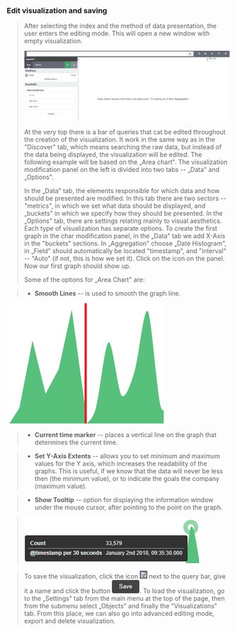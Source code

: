 ### Edit visualization and saving

> After selecting the index and the method of data presentation, the
> user enters the editing mode. This will open a new window with empty
> visualization.
>
> ![](./media/media/image29.png)
>
> At the very top there is a bar of queries that cat be edited
> throughout the creation of the visualization. It work in the same way
> as in the "Discover" tab, which means searching the raw data, but
> instead of the data being displayed, the visualization will be edited.
> The following example will be based on the „Area chart". The
> visualization modification panel on the left is divided into two tabs
> -- „Data" and „Options".
>
> In the „Data" tab, the elements responsible for which data and how
> should be presented are modified. In this tab there are two sectors --
> "metrics", in which we set what data should be displayed, and
> „buckets" in which we specify how they should be presented. In the
> „Options" tab, there are settings relating mainly to visual
> aesthetics. Each type of visualization has separate options. To create
> the first graph in the char modification panel, in the „Data" tab we
> add X-Axis in the "buckets" sections. In „Aggregation" choose „Date
> Histogram", in „Field" should automatically be located "timestamp",
> and "interval" -- "Auto" (if not, this is how we set it). Click on the
> icon on the panel. Now our first graph should show up.
>
> Some of the options for „Area Chart" are:

>-   **Smooth Lines** -- is used to smooth the graph line.

 ![](./media/media/image30.png)

>-   **Current time marker** -- places a vertical line on the graph that
     determines the current time.

>-   **Set Y-Axis Extents** -- allows you to set minimum and maximum
     values for the Y axis, which increases the readability of the
     graphs. This is useful, if we know that the data will never be
     less then (the minimum value), or to indicate the goals the
     company (maximum value).

>-   **Show Tooltip** -- option for displaying the information window
     under the mouse cursor, after pointing to the point on the graph.
    
   > ![](./media/media/image31.png)
    
> To save the visualization, click the icon
> ![](./media/media/image16.png) next to the query bar, give it a name
> and click the button
> ![](./media/media/image17.png). To load the visualization, go to the
> „Settings" tab from the main menu at the top of the page, then from
> the submenu select „Objects" and finally the "Visualizations" tab.
> From this place, we can also go into advanced editing mode, export and
> delete visualization.
